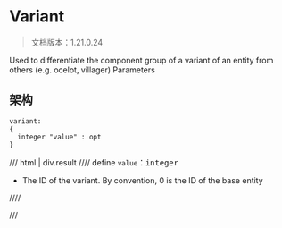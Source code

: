 # Variant

> 文档版本：1.21.0.24

Used to differentiate the component group of a variant of an entity from others (e.g. ocelot, villager) Parameters

## 架构

```mcschema
variant:
{
  integer "value" : opt
}

```

/// html | div.result
//// define
`value`：<samp>integer</samp>

- The ID of the variant. By convention, 0 is the ID of the base entity


////


///

